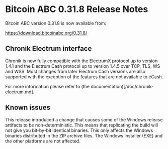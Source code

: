 # Bitcoin ABC 0.31.8 Release Notes

Bitcoin ABC version 0.31.8 is now available from:

  <https://download.bitcoinabc.org/0.31.8/>

Chronik Electrum interface
---------------------------

Chronik is now fully compatible with the ElectrumX protocol up to version 1.4.1 and the Electrum Cash protocol up to version 1.4.5 over TCP, TLS, WS and WSS.
Most changes from later Electrum Cash versions are also supported with the exception of the features that are not available to eCash.

For more information please refer to (the documentation)[/doc/chronik-electrum.md].

Known issues
------------

This release introduced a change that causes some of the Windows release artifacts to be non-deterministic.
This means that replicating the build will not give you bit-by-bit identical binaries.
This only affects the Windows binaries distributed in the ZIP archive files.
The Windows installer (EXE) and the other platforms are not affected.
